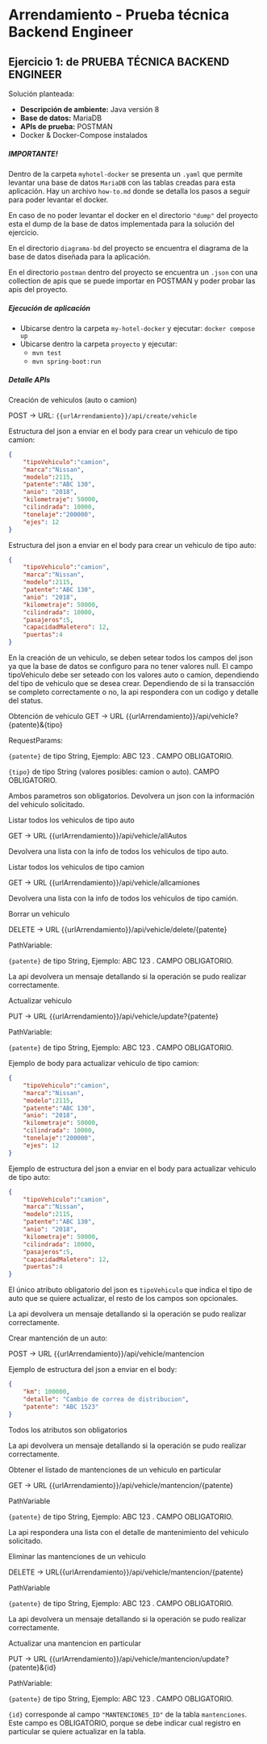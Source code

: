 # Arrendamiento - Prueba técnica Backend Engineer

## Ejercicio 1: de PRUEBA TÉCNICA BACKEND ENGINEER

Solución planteada:

- **Descripción de ambiente:** Java versión 8 
- **Base de datos:** MariaDB 
- **APIs de prueba:** POSTMAN
- Docker & Docker-Compose instalados

##### IMPORTANTE!
Dentro de la carpeta `myhotel-docker` se presenta un `.yaml` que permite levantar una base de datos `MariaDB` con las tablas creadas para esta aplicación. 
Hay un archivo `how-to.md` donde se detalla los pasos a seguir para poder levantar el docker.

En caso de no poder levantar el docker en el directorio `"dump"` del proyecto esta el dump de la base de datos implementada para la solución del ejercicio.

En el directorio `diagrama-bd` del proyecto se encuentra el diagrama de la base de datos diseñada para la aplicación.

En el directorio `postman` dentro del proyecto se encuentra un `.json` con una collection de apis que se puede importar en POSTMAN y poder probar las apis del proyecto.

##### Ejecución de aplicación

- Ubicarse dentro la carpeta `my-hotel-docker` y ejecutar: `docker compose up`
- Ubicarse dentro la carpeta `proyecto` y ejecutar:
	- `mvn test`
	- `mvn spring-boot:run`

##### Detalle APIs

Creación de vehiculos (auto o camion) 

POST -> URL: `{{urlArrendamiento}}/api/create/vehicle`

Estructura del json a enviar en el body para crear un vehiculo de tipo camion:
```json
{ 
	"tipoVehiculo":"camion",
	"marca":"Nissan", 
    "modelo":2115, 
    "patente":"ABC 130", 
    "anio": "2018", 
    "kilometraje": 50000, 
    "cilindrada": 10000, 
    "tonelaje":"200000", 
    "ejes": 12 
}
```

Estructura del json a enviar en el body para crear un vehiculo de tipo auto:

```json
{ 
	"tipoVehiculo":"camion",
	"marca":"Nissan", 
    "modelo":2115, 
    "patente":"ABC 130", 
    "anio": "2018", 
    "kilometraje": 50000, 
    "cilindrada": 10000, 
    "pasajeros":5, 
    "capacidadMaletero": 12, 
    "puertas":4 
}
```

En la creación de un vehiculo, se deben setear todos los campos del json ya que la base de datos se configuro para no tener valores null. El campo tipoVehiculo debe ser seteado con los valores auto o camion, dependiendo del tipo de vehiculo que se desea crear. Dependiendo de si la transacción se completo correctamente o no, la api respondera con un codigo y detalle del status.

Obtención de vehiculo 
GET -> URL {{urlArrendamiento}}/api/vehicle?{patente}&{tipo}

RequestParams: 

`{patente}` de tipo String, Ejemplo: ABC 123 . CAMPO OBLIGATORIO.

`{tipo}` de tipo String (valores posibles: camion o auto). CAMPO OBLIGATORIO. 

Ambos parametros son obligatorios. Devolvera un json con la información del vehiculo solicitado.

Listar todos los vehiculos de tipo auto 

GET -> URL {{urlArrendamiento}}/api/vehicle/allAutos

Devolvera una lista con la info de todos los vehiculos de tipo auto.

Listar todos los vehiculos de tipo camion 

GET -> URL {{urlArrendamiento}}/api/vehicle/allcamiones

Devolvera una lista con la info de todos los vehiculos de tipo camión.

Borrar un vehiculo 

DELETE -> URL {{urlArrendamiento}}/api/vehicle/delete/{patente}

PathVariable: 

`{patente}` de tipo String, Ejemplo: ABC 123 . CAMPO OBLIGATORIO.

La api devolvera un mensaje detallando si la operación se pudo realizar correctamente.

Actualizar vehiculo

PUT -> URL {{urlArrendamiento}}/api/vehicle/update?{patente}

PathVariable:

`{patente}` de tipo String, Ejemplo: ABC 123 . CAMPO OBLIGATORIO.

Ejemplo de body para actualizar vehiculo de tipo camion:

```json
{ 
	"tipoVehiculo":"camion",
	"marca":"Nissan", 
   	"modelo":2115, 
    "patente":"ABC 130", 
    "anio": "2018", 
    "kilometraje": 50000, 
    "cilindrada": 10000, 
    "tonelaje":"200000", 
    "ejes": 12 
}
```

Ejemplo de estructura del json a enviar en el body para actualizar vehiculo de tipo auto:

```json
{ 
	"tipoVehiculo":"camion",
	"marca":"Nissan", 
    "modelo":2115, 
    "patente":"ABC 130", 
    "anio": "2018", 
    "kilometraje": 50000, 
    "cilindrada": 10000, 
    "pasajeros":5, 
    "capacidadMaletero": 12, 
    "puertas":4 
}
```
El único atributo obligatorio del json es `tipoVehiculo` que indica el tipo de auto que se quiere actualizar, el resto de los campos son opcionales.

La api devolvera un mensaje detallando si la operación se pudo realizar correctamente.

Crear mantención de un auto:

POST -> URL {{urlArrendamiento}}/api/vehicle/mantencion

Ejemplo de estructura del json a enviar en el body:
```json
{ 
	"km": 100000, 
    "detalle": "Cambio de correa de distribucion", 
    "patente": "ABC 1523" 
}
```
Todos los atributos son obligatorios

La api devolvera un mensaje detallando si la operación se pudo realizar correctamente.

Obtener el listado de mantenciones de un vehiculo en particular

GET -> URL {{urlArrendamiento}}/api/vehicle/mantencion/{patente}

PathVariable 

`{patente}` de tipo String, Ejemplo: ABC 123 . CAMPO OBLIGATORIO.

La api respondera una lista con el detalle de mantenimiento del vehiculo solicitado.

Eliminar las mantenciones de un vehiculo

DELETE -> URL{{urlArrendamiento}}/api/vehicle/mantencion/{patente}

PathVariable 

`{patente}` de tipo String, Ejemplo: ABC 123 . CAMPO OBLIGATORIO.

La api devolvera un mensaje detallando si la operación se pudo realizar correctamente.

Actualizar una mantencion en particular

PUT -> URL {{urlArrendamiento}}/api/vehicle/mantencion/update?{patente}&{id}

PathVariable: 

`{patente}` de tipo String, Ejemplo: ABC 123 . CAMPO OBLIGATORIO.

`{id}` corresponde al campo `"MANTENCIONES_ID"` de la tabla `mantenciones`. Este campo es OBLIGATORIO, porque se debe indicar cual registro en particular se quiere actualizar en la tabla.
